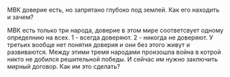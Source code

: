 МВК доверие есть, но запрятано глубоко под землей. Как его находить и зачем?

МВК есть только три народа, доверие в этом мире соответсвует одному определнию на всех. 1 - всегда доверяют. 2 - никогда не доверяют. У третьих вообще нет понятия доверия и они без этого живут и развиваются. Между этими тремя народами произошла война в котрой никто не добился решительной победы. И сейчас им нужно заключить мирный договор. Как им это сделать?
